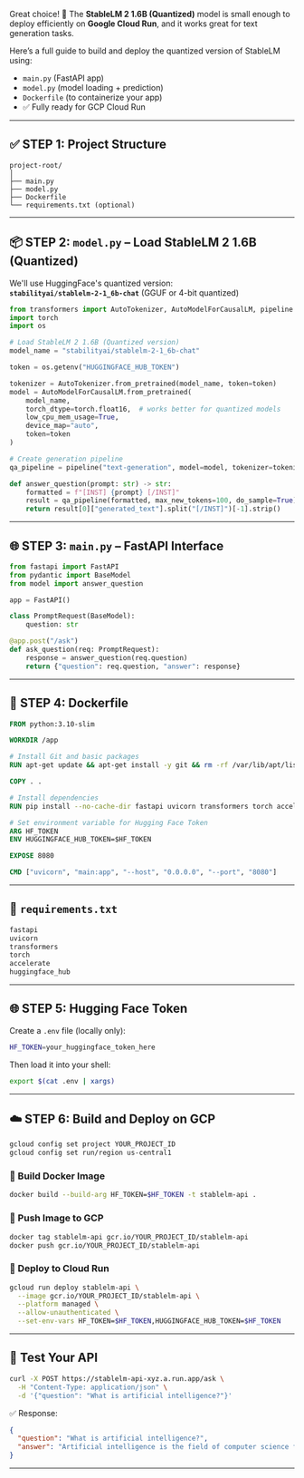 Great choice! 🚀 The **StableLM 2 1.6B (Quantized)** model is small enough to deploy efficiently on **Google Cloud Run**, and it works great for text generation tasks.

Here’s a full guide to build and deploy the quantized version of StableLM using:

- `main.py` (FastAPI app)
- `model.py` (model loading + prediction)
- `Dockerfile` (to containerize your app)
- ✅ Fully ready for GCP Cloud Run

---

## ✅ STEP 1: Project Structure

```
project-root/
│
├── main.py
├── model.py
├── Dockerfile
└── requirements.txt (optional)
```

---

## 📦 STEP 2: `model.py` – Load StableLM 2 1.6B (Quantized)

We'll use HuggingFace's quantized version:  
**`stabilityai/stablelm-2-1_6b-chat`** (GGUF or 4-bit quantized)

```python
from transformers import AutoTokenizer, AutoModelForCausalLM, pipeline
import torch
import os

# Load StableLM 2 1.6B (Quantized version)
model_name = "stabilityai/stablelm-2-1_6b-chat"

token = os.getenv("HUGGINGFACE_HUB_TOKEN")

tokenizer = AutoTokenizer.from_pretrained(model_name, token=token)
model = AutoModelForCausalLM.from_pretrained(
    model_name,
    torch_dtype=torch.float16,  # works better for quantized models
    low_cpu_mem_usage=True,
    device_map="auto",
    token=token
)

# Create generation pipeline
qa_pipeline = pipeline("text-generation", model=model, tokenizer=tokenizer)

def answer_question(prompt: str) -> str:
    formatted = f"[INST] {prompt} [/INST]"
    result = qa_pipeline(formatted, max_new_tokens=100, do_sample=True)
    return result[0]["generated_text"].split("[/INST]")[-1].strip()
```

---

## 🌐 STEP 3: `main.py` – FastAPI Interface

```python
from fastapi import FastAPI
from pydantic import BaseModel
from model import answer_question

app = FastAPI()

class PromptRequest(BaseModel):
    question: str

@app.post("/ask")
def ask_question(req: PromptRequest):
    response = answer_question(req.question)
    return {"question": req.question, "answer": response}
```

---

## 🐳 STEP 4: Dockerfile

```dockerfile
FROM python:3.10-slim

WORKDIR /app

# Install Git and basic packages
RUN apt-get update && apt-get install -y git && rm -rf /var/lib/apt/lists/*

COPY . .

# Install dependencies
RUN pip install --no-cache-dir fastapi uvicorn transformers torch accelerate huggingface_hub

# Set environment variable for Hugging Face Token
ARG HF_TOKEN
ENV HUGGINGFACE_HUB_TOKEN=$HF_TOKEN

EXPOSE 8080

CMD ["uvicorn", "main:app", "--host", "0.0.0.0", "--port", "8080"]
```

---

## 📄 `requirements.txt`

```txt
fastapi
uvicorn
transformers
torch
accelerate
huggingface_hub
```

---

## 🌐 STEP 5: Hugging Face Token

Create a `.env` file (locally only):

```bash
HF_TOKEN=your_huggingface_token_here
```

Then load it into your shell:

```bash
export $(cat .env | xargs)
```

---

## ☁️ STEP 6: Build and Deploy on GCP

```bash
gcloud config set project YOUR_PROJECT_ID
gcloud config set run/region us-central1
```

### 🚧 Build Docker Image

```bash
docker build --build-arg HF_TOKEN=$HF_TOKEN -t stablelm-api .
```

### 🚀 Push Image to GCP

```bash
docker tag stablelm-api gcr.io/YOUR_PROJECT_ID/stablelm-api
docker push gcr.io/YOUR_PROJECT_ID/stablelm-api
```

### 🔁 Deploy to Cloud Run

```bash
gcloud run deploy stablelm-api \
  --image gcr.io/YOUR_PROJECT_ID/stablelm-api \
  --platform managed \
  --allow-unauthenticated \
  --set-env-vars HF_TOKEN=$HF_TOKEN,HUGGINGFACE_HUB_TOKEN=$HF_TOKEN
```

---

## 🧪 Test Your API

```bash
curl -X POST https://stablelm-api-xyz.a.run.app/ask \
  -H "Content-Type: application/json" \
  -d '{"question": "What is artificial intelligence?"}'
```

✅ Response:
```json
{
  "question": "What is artificial intelligence?",
  "answer": "Artificial intelligence is the field of computer science focused on creating systems that can perform tasks that typically require human intelligence..."
}
```

---
